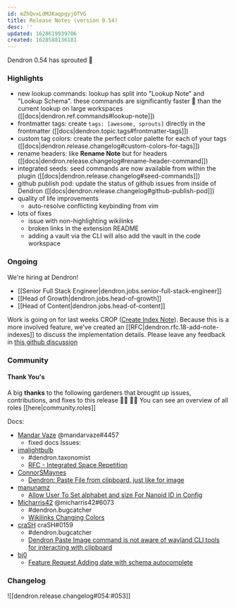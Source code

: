 ```yaml
---
id: mZhQvxLdMJKaqpgyjOTVG
title: Release Notes (version 0.54)
desc: ''
updated: 1628619939706
created: 1628588136181
---
```


Dendron 0.54 has sprouted  🌱

### Highlights

- new lookup commands: lookup has split into "Lookup Note" and "Lookup Schema". these commands are significantly faster 🚀 than the current lookup on large workspaces ([[docs|dendron.ref.commands#lookup-note]])
- frontmatter tags: create `tags: [awesome, sprouts]` directly in the frontmatter  ([[docs|dendron.topic.tags#frontmatter-tags]])
- custom tag colors: create the perfect color palette for each of your tags ([[docs|dendron.release.changelog#custom-colors-for-tags]])
- rename headers: like **Rename Note** but for headers ([[docs|dendron.release.changelog#rename-header-command]])
- integrated seeds: seed commands are now available from within the plugin ([[docs|dendron.release.changelog#seed-commands]])
- github publish pod: update the status of github issues from inside of Dendron ([[docs|dendron.release.changelog#github-publish-pod]])
- quality of life improvements
    - auto-resolve conflicting keybinding from vim 
- lots of fixes
  - issue with non-highlighting wikilinks
  - broken links in the extension README
  - adding a vault via the CLI will also add the vault in the code workspace


### Ongoing 

We're hiring at Dendron!
- [[Senior Full Stack Engineer|dendron.jobs.senior-full-stack-engineer]]
- [[Head of Growth|dendron.jobs.head-of-growth]]
- [[Head of Content|dendron.jobs.head-of-content]]

Work is going on for last weeks CROP ([Create Index Note](https://github.com/dendronhq/dendron/issues/603)).
Because this is a more involved feature, we've created an [[RFC|dendron.rfc.18-add-note-indexes]] to discuss the implementation details. Please leave any feedback in [this github discussion](https://github.com/dendronhq/dendron/discussions/1076)

### Community

#### Thank You's

A big **thanks** to the following gardeners that brought up issues, contributions, and fixes to this release :man_farmer: :woman_farmer: 
You can see an overview of all roles [[here|community.roles]]

Docs:
- [Mandar Vaze](https://github.com/mandarvaze) @mandarvaze#4457
  - fixed docs
Issues:
- [imalightbulb](https://github.com/imalightbulb)
    - #dendron.taxonomist
    - [RFC - Integrated Space Repetition](https://github.com/dendronhq/dendron/issues/1109)
- [ConnorSMaynes](https://github.com/ConnorSMaynes)
    - [Dendron: Paste File from clipboard, just like for image](https://github.com/dendronhq/dendron/issues/1090)
- [manunamz](https://github.com/manunamz)
    - [Allow User To Set alphabet and size For Nanoid ID in Config](https://github.com/dendronhq/dendron/issues/1091)
- [Micharris42](https://github.com/micharris42) @micharris42#6073
    - #dendron.bugcatcher
    - [Wikilinks Changing Colors](https://github.com/dendronhq/dendron/issues/1093)
- [craSH](https://github.com/craSH) craSH#0159
    - #dendron.bugcatcher
    - [Dendron Paste Image command is not aware of wayland CLI tools for interacting with clipboard](https://github.com/dendronhq/dendron/issues/1095)
- [bj0](https://github.com/bj0)
    - [Feature Request Adding date with schema autocomplete](https://github.com/dendronhq/dendron/issues/1107)


### Changelog
![[dendron.release.changelog#054:#053]]

